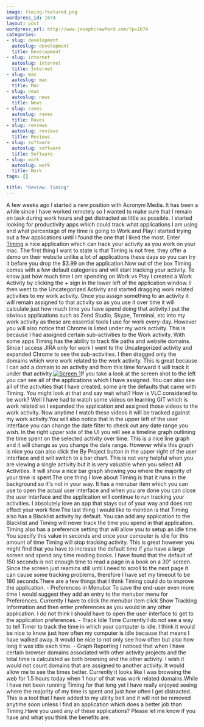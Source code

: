 ```yaml
--- 
image: timing-featured.png
wordpress_id: 1674
layout: post
wordpress_url: http://www.josephcrawford.com/?p=1674
categories: 
- slug: development
  autoslug: development
  title: Development
- slug: internet
  autoslug: internet
  title: Internet
- slug: mac
  autoslug: mac
  title: Mac
- slug: news
  autoslug: news
  title: News
- slug: raves
  autoslug: raves
  title: Raves
- slug: reviews
  autoslug: reviews
  title: Reviews
- slug: software
  autoslug: software
  title: Software
- slug: work
  autoslug: work
  title: Work
tags: []

title: "Review: Timing"
---
```

A few weeks ago I started a new position with Acronym Media.  It has been a while since I have worked remotely so I wanted to make sure that I remain on task during work hours and get distracted as little as possible.  I started looking for productivity apps which could track what applications I am using and what percentage of my time is going to Work and Play.I started trying out a few applications until I found the one that I liked the most.  Enter [Timing](http://timingapp.com/ "Timing") a nice application which can track your activity as you work on your mac.  The first thing I want to state is that Timing is not free, they offer a demo on their website unlike a lot of applications these days so you can try it before you drop the $3.99 on the application.<!--more-->Now out of the box Timing comes with a few default categories and will start tracking your activity.  To know just how much time I am spending on Work vs Play I created a Work Activity by clicking the + sign in the lower left of the application window.  I then went to the Uncategorized Activity and started dragging work related activities to my work activity.  Once you assign something to an activity it will remain assigned to that activity so as you use it over time it will calculate just how much time you have spend doing that activity.I put the obvious applications such as Zend Studio, Skype, Terminal, etc into my work activity as these are essential tools I use for work every-day.  However you will also notice that Chrome is listed under my work activity.  This is because I had assigned certain sub-activities to the Work activity.  With some apps Timing has the ability to track file paths and website domains.  Since I access JIRA only for work I went to the Uncategorized activity and expanded Chrome to see the sub-activities.  I then dragged only the domains which were work related to the work activity.  This is great because I can add a domain to an activity and from this time forward it will track it under that activity.[![](http://www.josephcrawford.com/wp-content/uploads/2012/10/Screen-1-300x261.png "Screen 1")](http://www.josephcrawford.com/wp-content/uploads/2012/10/Screen-1.png)If you take a look at the screen shot to the left you can see all of the applications which I have assigned.  You can also see all of the activities that I have created, some are the defaults that came with Timing.  You might look at that and say wait what?  How is VLC considered to be work?  Well I have had to watch some videos on learning GIT which is work related so I expanded the application and assigned those videos to the work activity.  Now anytime I watch these videos it will be tracked against my work activity.You will also notice that in the upper left of the user interface you can change the date filter to check out any date range you wish.  In the right upper side of the UI you will see a timeline graph outlining the time spent on the selected activity over time.  This is a nice line graph and it will change as you change the date range.  However while this graph is nice you can also click the By Project button in the upper right of the user interface and it will switch to a bar chart.  This is not very helpful when you are viewing a single activity but it is very valuable when you select All Activities.  It will show a nice bar graph showing you where the majority of your time is spent.The one thing I love about Timing is that it runs in the background so it's not in your way.  It has a menubar item which you can use to open the actual user interface and when you are done you can close the user interface and the application will continue to run tracking your activities.  I absolutely love an app that stays out of your way and does not effect your work flow.The last thing I would like to mention is that Timing also has a Blacklist activity by default.  You can add any application to the Blacklist and Timing will never track the time you spend in that application.  Timing also has a preference setting that will allow you to setup an idle time.  You specify this value in seconds and once your computer is idle for this amount of time Timing will stop tracking activity.  This is great however you might find that you have to increase the default time if you have a large screen and spend any time reading books.  I have found that the default of 150 seconds is not enough time to read a page in a book on a 30" screen.  Since the screen just reamins still until I need to scroll to the next page it can cause some tracking problems, therefore I have set my timeout to be 180 seconds.There are a few things that I think Timing could do to improve the application.    - Preferences in Menubar
To save the end-user even more time I would suggest they add an entry to the menubar menu for Preferences.  Currently I have to click the menubar item click Show Tracking Information and then enter preferences as you would in any other application.  I do not think I should have to open the user interface to get to the application preferences.    - Track Idle Time
Currently I do not see a way to tell Timer to track the time in which your computer is idle.  I think it would be nice to know just how often my computer is idle because that means I have walked away.  It would be nice to not only see how often but also how long it was idle each time.   - Graph Reporting
I noticed that when I have certain browser domains associated with other activity projects and the total time is calculated as both browsing and the other activity.  I wish it would not count domains that are assigned to another activity.  It would allow me to see the times better.  Currently it looks like I was browsing the web for 1.5 hours today when 1 hour of that was work related domains.While I have not been running Timing for that long yet I have really enjoyed seeing where the majority of my time is spent and just how often I get distracted.  This is a tool that I have added to my utility belt and it will not be removed anytime soon unless I find an application which does a better job than Timing.Have you used any of these applications?  Please let me know if you have and what you think the benefits are.
